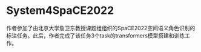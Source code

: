 # System4SpaCE2022
作者参加了由北京大学詹卫东教授课题组组织的SpaCE2022空间语义角色识别的标注任务。此后，作者完成了该任务3个task的transformers模型搭建和训练工作。
